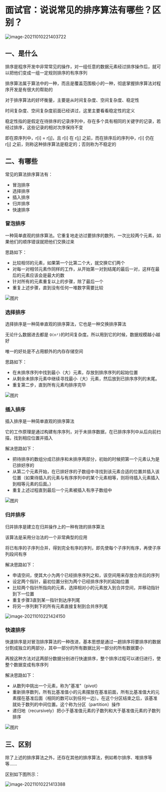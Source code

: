 # 面试官：说说常见的排序算法有哪些？区别？

![image-20211010221403722](https://cdn.jsdelivr.net/gh/IceRain-mvc/cdn/img/image-20211010221403722.png)

## 一、是什么

排序是程序开发中非常常见的操作，对一组任意的数据元素经过排序操作后，就可以把他们变成一组一定规则排序的有序序列

排序算法属于算法中的一种，而且是覆盖范围极小的一种，彻底掌握排序算法对程序开发是有很大的帮助的

对于排序算法的好坏衡量，主要是从时间复杂度、空间复杂度、稳定性

时间复杂度、空间复杂度前面已经讲过，这里主要看看稳定性的定义

稳定性指的是假定在待排序的记录序列中，存在多个具有相同的关键字的记录，若经过排序，这些记录的相对次序保持不变

即在原序列中，r[i] = r[j]，且 r[i] 在 r[j] 之前，而在排序后的序列中，r[i] 仍在 r[j] 之前，则称这种排序算法是稳定的；否则称为不稳定的

## 二、有哪些

常见的算法排序算法有：

- 冒泡排序
- 选择排序
- 插入排序
- 归并排序
- 快速排序

### 冒泡排序

一种简单直观的排序算法。它重复地走访过要排序的数列，一次比较两个元素，如果他们的顺序错误就把他们交换过来

思路如下：

- 比较相邻的元素，如果第一个比第二个大，就交换它们两个
- 对每一对相邻元素作同样的工作，从开始第一对到结尾的最后一对，这样在最后的元素应该会是最大的数
- 针对所有的元素重复以上的步骤，除了最后一个
- 重复上述步骤，直到没有任何一堆数字需要比较

![图片](https://cdn.jsdelivr.net/gh/IceRain-mvc/cdn/img/640-20211010220842066-20211010220923257.gif)

### 选择排序

选择排序是一种简单直观的排序算法，它也是一种交换排序算法

无论什么数据进去都是 `O(n²)`的时间复杂度。所以用到它的时候，数据规模越小越好

唯一的好处是不占用额外的内存存储空间

思路如下：

- 在未排序序列中找到最小（大）元素，存放到排序序列的起始位置
- 从剩余未排序元素中继续寻找最小（大）元素，然后放到已排序序列的末尾。
- 重复第二步，直到所有元素均排序完毕

![图片](https://cdn.jsdelivr.net/gh/IceRain-mvc/cdn/img/640-20210930174709894.gif)

### 插入排序 

插入排序是一种简单直观的排序算法

它的工作原理是通过构建有序序列，对于未排序数据，在已排序序列中从后向前扫描，找到相应位置并插入

解决思路如下：

- 把待排序的数组分成已排序和未排序两部分，初始的时候把第一个元素认为是已排好序的
- 从第二个元素开始，在已排好序的子数组中寻找到该元素合适的位置并插入该位置（如果待插入的元素与有序序列中的某个元素相等，则将待插入元素插入到相等元素的后面。）
- 重复上述过程直到最后一个元素被插入有序子数组中

![图片](https://cdn.jsdelivr.net/gh/IceRain-mvc/cdn/img/640-20210930174706602.gif)

### 归并排序

归并排序是建立在归并操作上的一种有效的排序算法

该算法是采用分治法的一个非常典型的应用

将已有序的子序列合并，得到完全有序的序列，即先使每个子序列有序，再使子序列段间有序

解决思路如下：

- 申请空间，使其大小为两个已经排序序列之和，该空间用来存放合并后的序列
- 设定两个指针，最初位置分别为两个已经排序序列的起始位置
- 比较两个指针所指向的元素，选择相对小的元素放入到合并空间，并移动指针到下一位置
- 重复步骤3直到某一指针到达序列尾
- 将另一序列剩下的所有元素直接复制到合并序列尾

![image-20211010221424150](https://cdn.jsdelivr.net/gh/IceRain-mvc/cdn/img/image-20211010221424150.png)

### 快速排序

快速排序是对冒泡排序算法的一种改进，基本思想是通过一趟排序将要排序的数据分割成独立的两部分，其中一部分的所有数据比另一部分的所有数据要小

再按这种方法对这两部分数据分别进行快速排序，整个排序过程可以递归进行，使整个数据变成有序序列

解决思路如下：

- 从数列中挑出一个元素，称为"基准"（pivot）
- 重新排序数列，所有比基准值小的元素摆放在基准前面，所有比基准值大的元素摆在基准后面（相同的数可以到任何一边）。在这个分区结束之后，该基准就处于数列的中间位置。这个称为分区（partition）操作
- 递归地（recursively）把小于基准值元素的子数列和大于基准值元素的子数列排序

![图片](https://cdn.jsdelivr.net/gh/IceRain-mvc/cdn/img/image-20211010221419564.png)

## 三、区别

除了上述的排序算法之外，还存在其他的排序算法，例如希尔排序、堆排序等等......

区别如下图所示：

![image-20211010221413388](https://cdn.jsdelivr.net/gh/IceRain-mvc/cdn/img/image-20211010221413388.png)